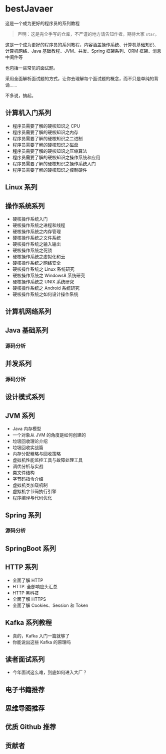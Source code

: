 # bestJavaer
这是一个成为更好的程序员的系列教程

>声明：这是完全手写的仓库，不严谨的地方请告知作者。期待大家 `star`。

这是一个成为更好的程序员的系列教程，内容涵盖操作系统、计算机基础知识、 计算机网络、Java 基础教程、JVM、并发、Spring 框架系列、ORM 框架、消息中间件等

也包括一些常见的面试题。

采用全面解析面试题的方式，让你去理解每个面试题的概念，而不只是单纯的背诵...... 

不多说，搞起。

## 计算机入门系列

* 程序员需要了解的硬核知识之 CPU
* 程序员需要了解的硬核知识之内存
* 程序员需要了解的硬核知识之二进制
* 程序员需要了解的硬核知识之磁盘
* 程序员需要了解的硬核知识之压缩算法
* 程序员需要了解的硬核知识之操作系统和应用
* 程序员需要了解的硬核知识之操作系统入门
* 程序员需要了解的硬核知识之控制硬件





## Linux 系列









## 操作系统系列

* 硬核操作系统入门
* 硬核操作系统之进程和线程
* 硬核操作系统之内存管理
* 硬核操作系统之文件系统
* 硬核操作系统之输入输出
* 硬核操作系统之死锁
* 硬核操作系统之虚拟化和云
* 硬核操作系统之网络安全
* 硬核操作系统之 Linux 系统研究
* 硬核操作系统之 Windows8 系统研究
* 硬核操作系统之 UNIX 系统研究
* 硬核操作系统之 Android 系统研究
* 硬核操作系统之如何设计操作系统







## 计算机网络系列













## Java 基础系列









### 源码分析









## 并发系列







### 源码分析











## 设计模式系列













## JVM 系列

* Java 内存模型
* 一个对象从 JVM 的角度是如何创建的
* 垃圾回收理论介绍
* 垃圾回收实战篇
* 内存分配粗略与回收策略
* 虚拟机性能监控工具与故障处理工具
* 调优分析与实战
* 类文件结构
* 字节码指令介绍
* 虚拟机类加载机制
* 虚拟机字节码执行引擎
* 程序编译与代码优化





## Spring 系列









### 源码分析







## SpringBoot 系列

















## HTTP 系列

* 全面了解 HTTP 
* HTTP. 全部响应头汇总
* HTTP 黑科技
* 全面了解 HTTPS
* 全面了解 Cookies、Session 和 Token













## Kafka 系列教程

* 真的，Kafka 入门一篇就够了
* 你能说出这些 Kafka 的原理吗







## 读者面试系列

* 今年面试这么难，到底如何进入大厂？







## 电子书籍推荐









## 思维导图推荐









## 优质 Github 推荐







## 贡献者







